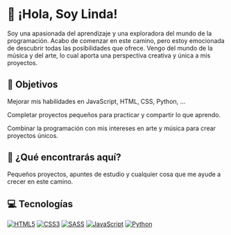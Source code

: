 # 👋 ¡Hola, Soy Linda!
Soy una apasionada del aprendizaje y una exploradora del mundo de la programación. Acabo de comenzar en este camino, pero estoy emocionada de descubrir todas las posibilidades que ofrece. Vengo del mundo de la música y del arte, lo cual aporta una perspectiva creativa y única a mis proyectos. 
<!---
Además de la tecnología, también me inspiran el arte y la música, que influyen en cómo veo el mundo y me ayudan a ser creativa en mis proyectos.
--->

## 🚀 Objetivos
Mejorar mis habilidades en JavaScript, HTML, CSS, Python, ...

Completar proyectos pequeños para practicar y compartir lo que aprendo.

Combinar la programación con mis intereses en arte y música para crear proyectos únicos.


## 🌱 ¿Qué encontrarás aquí?
Pequeños proyectos, apuntes de estudio y cualquier cosa que me ayude a crecer en este camino.

## 💻  Tecnologías
[![HTML5](https://img.shields.io/badge/html5-E34F26?style=for-the-badge&logo=html5&logoColor=white)](https://htmlreference.io/)
[![CSS3](https://img.shields.io/badge/css3-1572B6?style=for-the-badge&logo=css3&logoColor=white)](https://cssreference.io/)
[![SASS](https://img.shields.io/badge/sass-CC6699?style=for-the-badge&logo=sass&logoColor=white)](https://sass-lang.com/)
[![JavaScript](https://img.shields.io/badge/javascript-F7DF1E?style=for-the-badge&logo=javascript&logoColor=black)](https://developer.mozilla.org/es/docs/Web/JavaScript)
[![Python](https://img.shields.io/badge/python-3776AB?style=for-the-badge&logo=python&logoColor=white)](https://www.python.org/doc/)

<!---
Lindazamb8/Lindazamb8 is a ✨ special ✨ repository because its `README.md` (this file) appears on your GitHub profile.
You can click the Preview link to take a look at your changes.
--->
